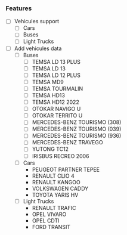 ### Features
- [ ] Vehicules support  
	- [ ] Cars  
	- [ ] Buses  
	- [ ] Light Trucks  
- [ ] Add vehicules data  
	- [ ] Buses  
		- [ ] TEMSA LD 13 PLUS  
		- [ ] TEMSA LD 13
		- [ ] TEMSA LD 12 PLUS  
		- [ ] TEMSA MD9  
		- [ ] TEMSA TOURMALIN  
		- [ ] TEMSA HD13
		- [ ] TEMSA HD12 2022    
		- [ ] OTOKAR NAVIGO U  
		- [ ] OTOKAR TERRITO U  
		- [ ] MERCEDES-BENZ TOURISMO (308)
		- [ ] MERCEDES-BENZ TOURISMO (039)
		- [ ] MERCEDES-BENZ TOURISMO (936)
		- [ ] MERCEDES-BENZ TRAVEGO
		- [ ] YUTONG TC12
		- [ ] IRISBUS RECREO 2006  
	- [ ] Cars
		- PEUGEOT PARTNER TEPEE
		- RENAULT CLIO 4
		- RENAULT KANGOO
		- VOLKSWAGEN CADDY
		- TOYOTA YARIS HV
	- [ ] Light Trucks  
		- RENAULT TRAFIC
		- OPEL VIVARO
		- OPEL CDTI
		- FORD TRANSIT